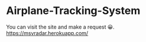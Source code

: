 # Airplane-Tracking-System

You can visit the site and make a request 😀.
https://msvradar.herokuapp.com/
